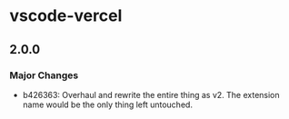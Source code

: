 # vscode-vercel

## 2.0.0

### Major Changes

- b426363: Overhaul and rewrite the entire thing as v2. The extension name would be the only thing left untouched.
